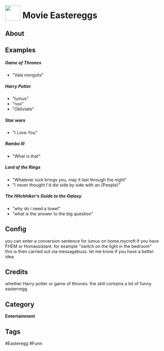 # <img src="https://raw.githack.com/FortAwesome/Font-Awesome/master/svgs/solid/egg.svg" card_color="#22A7F0" width="50" height="50" style="vertical-align:bottom"/> Movie Eastereggs


## About


## Examples
##### Game of Thrones
* "Vala morgulis"
##### Harry Potter
* "lumus"
* "nox"
* "Obliviate"
#####  Star wars
* "I Love You"
##### Rambo III
* "What is that"
##### Lord of the Rings
* "Whatever luck brings you, may it last through the night"
* "I never thought I'd die side by side with an {People}"
##### The Hitchhiker’s Guide to the Galaxy
* "why do i need a towel"
* "what is the answer to the big question"

## Config
you can enter a conversion sentence for lumus on home.mycroft if you have FHEM or Homassistant. for example "switch on the light in the bedroom" this is then carried out via messagebuss. let me know if you have a better idea

## Credits
whether Harry potter or game of thrones. the skill contains a lot of funny easterregg

## Category
**Entertainment**

## Tags
#Easteregg
#Funn


